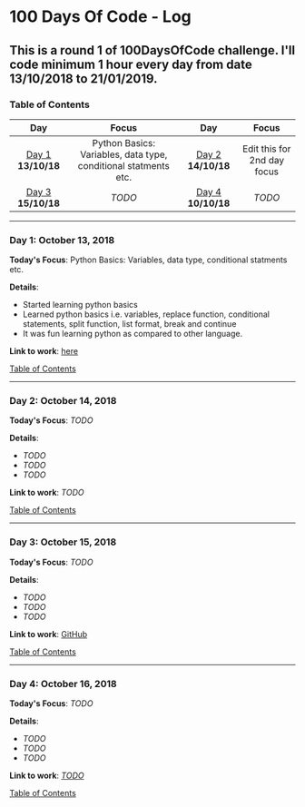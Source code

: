# 100 Days Of Code - Log
## This is a round 1 of 100DaysOfCode challenge. I'll code minimum 1 hour every day from date 13/10/2018 to 21/01/2019.
<a name="toc"></a>
### Table of Contents 
|Day|Focus|Day|Focus|
|:---:|:-----:|:---:|:-----:|
|[Day 1](#day-1) **13/10/18**| Python Basics: Variables, data type, conditional statments etc.|[Day 2](#day-2) **14/10/18**| Edit this for 2nd day focus |
|[Day 3](#day-3) **15/10/18**|_TODO_ |[Day 4](#day-4) **10/10/18**| _TODO_ |

----------
<a name="day-1"></a>
### Day 1: October 13, 2018 

**Today's Focus**: Python Basics: Variables, data type, conditional statments etc.

**Details**:

 - Started learning python basics
 - Learned python basics i.e. variables, replace function, conditional statements, split function, list format, break and continue
 - It was fun learning python as compared to other language.


**Link to work**: [here](https://github.com/TanuAgrawal123/100DaysOfCode/blob/master/PythonPractice/Basic%20Python.ipynb)

[Table of Contents](#toc)


----------
<a name="day-2"></a>
### Day 2: October 14, 2018

**Today's Focus**: _TODO_

**Details**:

 - _TODO_
 - _TODO_
 - _TODO_

**Link to work**: _TODO_

[Table of Contents](#toc)


----------
<a name="day-3"></a>
### Day 3: October 15, 2018 

**Today's Focus**: _TODO_

**Details**:

 - _TODO_
 - _TODO_
 - _TODO_

**Link to work**: [GitHub]()

[Table of Contents](#toc)



----------
<a name="day-4"></a>
### Day 4: October 16, 2018 

**Today's Focus**: _TODO_

**Details**:

 - _TODO_
 - _TODO_
 - _TODO_

**Link to work**: [_TODO_]()

[Table of Contents](#toc)